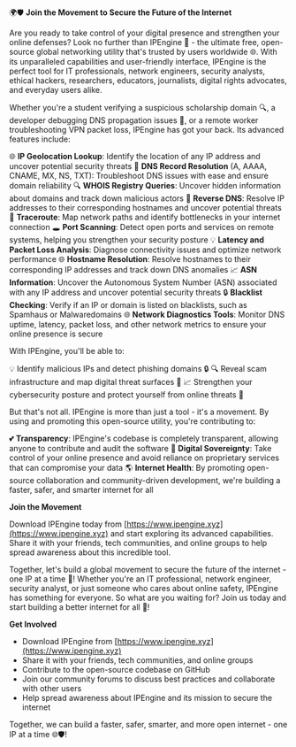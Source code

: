 🌍🛡️ **Join the Movement to Secure the Future of the Internet**

Are you ready to take control of your digital presence and strengthen your online defenses? Look no further than IPEngine 🚀 - the ultimate free, open-source global networking utility that's trusted by users worldwide 🌐. With its unparalleled capabilities and user-friendly interface, IPEngine is the perfect tool for IT professionals, network engineers, security analysts, ethical hackers, researchers, educators, journalists, digital rights advocates, and everyday users alike.

Whether you're a student verifying a suspicious scholarship domain 🔍, a developer debugging DNS propagation issues 📡, or a remote worker troubleshooting VPN packet loss, IPEngine has got your back. Its advanced features include:

🌐 **IP Geolocation Lookup**: Identify the location of any IP address and uncover potential security threats
👀 **DNS Record Resolution** (A, AAAA, CNAME, MX, NS, TXT): Troubleshoot DNS issues with ease and ensure domain reliability
🔍 **WHOIS Registry Queries**: Uncover hidden information about domains and track down malicious actors
🔄 **Reverse DNS**: Resolve IP addresses to their corresponding hostnames and uncover potential threats
🚀 **Traceroute**: Map network paths and identify bottlenecks in your internet connection
🕳️ **Port Scanning**: Detect open ports and services on remote systems, helping you strengthen your security posture
💡 **Latency and Packet Loss Analysis**: Diagnose connectivity issues and optimize network performance
🌐 **Hostname Resolution**: Resolve hostnames to their corresponding IP addresses and track down DNS anomalies
📈 **ASN Information**: Uncover the Autonomous System Number (ASN) associated with any IP address and uncover potential security threats
🔒 **Blacklist Checking**: Verify if an IP or domain is listed on blacklists, such as Spamhaus or Malwaredomains
🌐 **Network Diagnostics Tools**: Monitor DNS uptime, latency, packet loss, and other network metrics to ensure your online presence is secure

With IPEngine, you'll be able to:

💡 Identify malicious IPs and detect phishing domains 🔒
🔍 Reveal scam infrastructure and map digital threat surfaces 🚀
📈 Strengthen your cybersecurity posture and protect yourself from online threats 🔐

But that's not all. IPEngine is more than just a tool - it's a movement. By using and promoting this open-source utility, you're contributing to:

💕 **Transparency**: IPEngine's codebase is completely transparent, allowing anyone to contribute and audit the software
🌟 **Digital Sovereignty**: Take control of your online presence and avoid reliance on proprietary services that can compromise your data
🌎 **Internet Health**: By promoting open-source collaboration and community-driven development, we're building a faster, safer, and smarter internet for all

**Join the Movement**

Download IPEngine today from [https://www.ipengine.xyz](https://www.ipengine.xyz) and start exploring its advanced capabilities. Share it with your friends, tech communities, and online groups to help spread awareness about this incredible tool.

Together, let's build a global movement to secure the future of the internet - one IP at a time 🚀! Whether you're an IT professional, network engineer, security analyst, or just someone who cares about online safety, IPEngine has something for everyone. So what are you waiting for? Join us today and start building a better internet for all 💪!

**Get Involved**

* Download IPEngine from [https://www.ipengine.xyz](https://www.ipengine.xyz)
* Share it with your friends, tech communities, and online groups
* Contribute to the open-source codebase on GitHub
* Join our community forums to discuss best practices and collaborate with other users
* Help spread awareness about IPEngine and its mission to secure the internet

Together, we can build a faster, safer, smarter, and more open internet - one IP at a time 🌐🛡️!